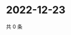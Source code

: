 # 2022-12-23

共 0 条

<!-- BEGIN WEIBO -->
<!-- 最后更新时间 Fri Dec 23 2022 03:11:01 GMT+0800 (China Standard Time) -->

<!-- END WEIBO -->
